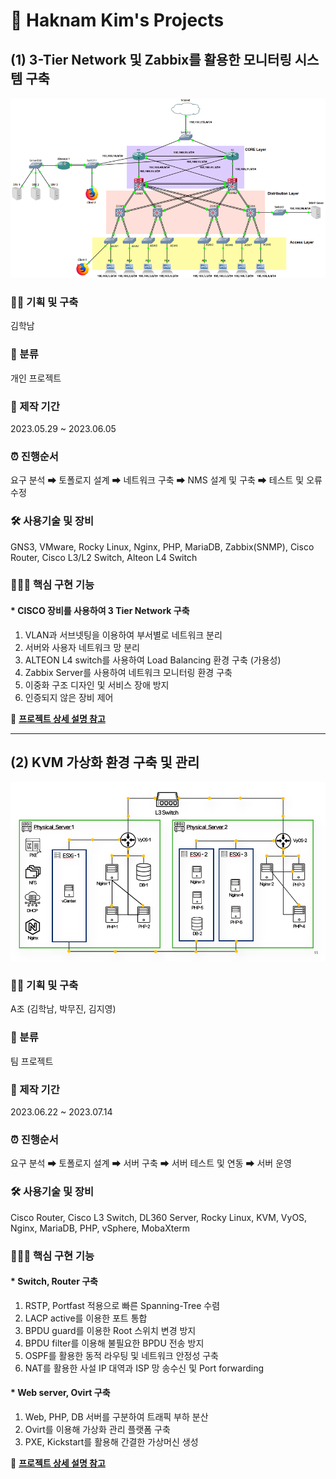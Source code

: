 📜 Haknam Kim's Projects
===

(1) 3-Tier Network 및 Zabbix를 활용한 모니터링 시스템 구축
---

![](2023-09-12-18-53-32.png)

### 👨‍💼 기획 및 구축   
김학남

### 🔖 분류   
개인 프로젝트

### 📆 제작 기간   
2023.05.29 ~ 2023.06.05

### ⏰ 진행순서    
요구 분석 ➡ 토폴로지 설계 ➡ 네트워크 구축 ➡ NMS 설계 및 구축 ➡ 테스트 및 오류 수정

### 🛠 사용기술 및 장비    
  GNS3, VMware, Rocky Linux, Nginx, PHP, MariaDB, Zabbix(SNMP), Cisco Router, Cisco L3/L2 Switch, Alteon L4 Switch

### 👨🏻‍💻 핵심 구현 기능
#### * CISCO 장비를 사용하여 3 Tier Network 구축
1. VLAN과 서브넷팅을 이용하여 부서별로 네트워크 분리
2. 서버와 사용자 네트워크 망 분리 
3. ALTEON L4 switch를 사용하여 Load Balancing 환경 구축 (가용성)
4. Zabbix Server를 사용하여 네트워크 모니터링 환경 구축
5. 이중화 구조 디자인 및 서비스 장애 방지
6. 인증되지 않은 장비 제어

🔗 [**프로젝트 상세 설명 참고**](https://github.com/Hakunam97/Projects/tree/main/01.%203-Tier%20Network%20%EB%B0%8F%20Zabbix%EB%A5%BC%20%ED%99%9C%EC%9A%A9%ED%95%9C%20%EB%AA%A8%EB%8B%88%ED%84%B0%EB%A7%81%20%EC%8B%9C%EC%8A%A4%ED%85%9C%20%EA%B5%AC%EC%B6%95)

- - -


(2) KVM 가상화 환경 구축 및 관리
---

![](2023-09-12-19-02-16.png)


### 👨‍💼 기획 및 구축   
A조 (김학남, 박무진, 김지영)

### 🔖 분류   
팀 프로젝트

### 📆 제작 기간   
2023.06.22 ~ 2023.07.14

### ⏰ 진행순서    
요구 분석 ➡ 토폴로지 설계 ➡ 서버 구축 ➡ 서버 테스트 및 연동 ➡ 서버 운영

### 🛠 사용기술 및 장비    
Cisco Router, Cisco L3 Switch, DL360 Server, Rocky Linux, KVM, VyOS, Nginx, MariaDB, PHP, vSphere, MobaXterm

### 👨🏻‍💻 핵심 구현 기능
#### * Switch, Router 구축
1. RSTP, Portfast 적용으로 빠른 Spanning-Tree 수렴
2. LACP active를 이용한 포트 통합
3. BPDU guard를 이용한 Root 스위치 변경 방지
4. BPDU filter를 이용해 불필요한 BPDU 전송 방지
5. OSPF를 활용한 동적 라우팅 및 네트워크 안정성 구축
6. NAT를 활용한 사설 IP 대역과 ISP 망 송수신 및 Port forwarding

#### * Web server, Ovirt 구축
1. Web, PHP, DB 서버를 구분하여 트래픽 부하 분산
2. Ovirt를 이용해 가상화 관리 플랫폼 구축
3. PXE, Kickstart를 활용해 간결한 가상머신 생성

🔗 [**프로젝트 상세 설명 참고**](https://github.com/Hakunam97/Projects/tree/main/02.%20KVM%20%EA%B0%80%EC%83%81%ED%99%94%20%ED%99%98%EA%B2%BD%20%EA%B5%AC%EC%B6%95%20%EB%B0%8F%20%EA%B4%80%EB%A6%AC)